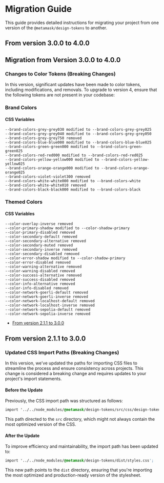 # Migration Guide

This guide provides detailed instructions for migrating your project from one version of the `@metamask/design-tokens` to another.

## From version 3.0.0 to 4.0.0

## Migration from Version 3.0.0 to 4.0.0

### Changes to Color Tokens (Breaking Changes)

In this version, significant updates have been made to color tokens, including modifications, and removals. To upgrade to version 4, ensure that the following tokens are not present in your codebase:

### Brand Colors

#### CSS Variables

```
--brand-colors-grey-grey030 modified to --brand-colors-grey-grey025
--brand-colors-grey-grey040 modified to --brand-colors-grey-grey050
--brand-colors-grey-grey750 removed
--brand-colors-blue-blue000 modified to --brand-colors-blue-blue025
--brand-colors-green-green000 modified to --brand-colors-green-green025
--brand-colors-red-red000 modified to --brand-colors-red-red025
--brand-colors-yellow-yellow000 modified to --brand-colors-yellow-yellow025
--brand-colors-orange-orange000 modified to --brand-colors-orange-orange025
--brand-colors-violet-violet300 removed
--brand-colors-white-white000 modified to --brand-colors-white
--brand-colors-white-white010 removed
--brand-colors-black-black000 modified to --brand-colors-black
```

### Themed Colors

#### CSS Variables

```
--color-overlay-inverse removed
--color-primary-shadow modified to --color-shadow-primary
--color-primary-disabled removed
--color-secondary-default removed
--color-secondary-alternative removed
--color-secondary-muted removed
--color-secondary-inverse removed
--color-secondary-disabled removed
--color-error-shadow modified to --color-shadow-primary
--color-error-disabled removed
--color-warning-alternative removed
--color-warning-disabled removed
--color-success-alternative removed
--color-success-disabled removed
--color-info-alternative removed
--color-info-disabled removed
--color-network-goerli-default removed
--color-network-goerli-inverse removed
--color-network-localhost-default removed
--color-network-localhost-inverse removed
--color-network-sepolia-default removed
--color-network-sepolia-inverse removed
```

- [From version 2.1.1 to 3.0.0](#from-version-211-to-300)

## From version 2.1.1 to 3.0.0

### Updated CSS Import Paths (Breaking Changes)

In this version, we've updated the paths for importing CSS files to streamline the process and ensure consistency across projects. This change is considered a breaking change and requires updates to your project's import statements.

#### Before the Update

Previously, the CSS import path was structured as follows:

```css
import '../../node_modules/@metamask/design-tokens/src/css/design-token.css';
```

This path directed to the `src` directory, which might not always contain the most optimized version of the CSS.

#### After the Update

To improve efficiency and maintainability, the import path has been updated to:

```css
import '../../node_modules/@metamask/design-tokens/dist/styles.css';
```

This new path points to the `dist` directory, ensuring that you're importing the most optimized and production-ready version of the stylesheet.
